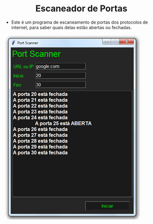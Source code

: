 <h1 align="center">Escaneador de Portas</h1>

- Este é um programa de escaneamento de portas dos protocolos de internet, para saber quais delas estão abertas ou fechadas.

![Screenshot](https://github.com/AndrewVargas1991/Escaneador-de-portas/blob/main/imagens/Tela.png)
